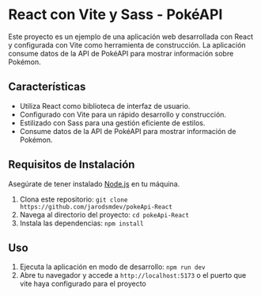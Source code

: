 # React con Vite y Sass - PokéAPI

Este proyecto es un ejemplo de una aplicación web desarrollada con React y configurada con Vite como herramienta de construcción. La aplicación consume datos de la API de PokéAPI para mostrar información sobre Pokémon.

## Características

- Utiliza React como biblioteca de interfaz de usuario.
- Configurado con Vite para un rápido desarrollo y construcción.
- Estilizado con Sass para una gestión eficiente de estilos.
- Consume datos de la API de PokéAPI para mostrar información de Pokémon.

## Requisitos de Instalación

Asegúrate de tener instalado [Node.js](https://nodejs.org/) en tu máquina.

1. Clona este repositorio: `git clone https://github.com/jarodsmdev/pokeApi-React`
2. Navega al directorio del proyecto: `cd pokeApi-React`
3. Instala las dependencias: `npm install`

## Uso

1. Ejecuta la aplicación en modo de desarrollo: `npm run dev`
2. Abre tu navegador y accede a `http://localhost:5173` o el puerto que vite haya configurado para el proyecto
